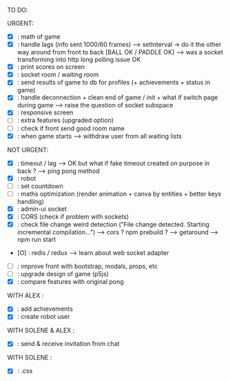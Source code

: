 TO DO:

URGENT:
- [X] : math of game
- [X] : handle lags (info sent 1000/60 frames) --> setInterval -> do it the other way around from front to back [BALL OK / PADDLE OK] --> was a socket transforming into http long polling issue OK
- [X] : print scores on screen
- [X] : socket room / waiting room
- [X] : send results of game to db for profiles (+ achievements + status in game)
- [X] : handle deconnection + clean end of game / init + what if switch page during game --> raise the question of socket subspace
- [X] : responsive screen
- [ ] : extra features (upgraded option)
- [ ] : check if front send good room name
- [X] : when game starts --> withdraw user from all waiting lists

NOT URGENT:
- [X] : timeout / lag --> OK but what if fake timeout created on purpose in back ? --> ping pong method
- [X] : robot
- [ ] : set countdown
- [ ] : maths optimization (render animation + canva by entities + better keys handling)
- [X] : admin-ui socket
- [X] : CORS (check if problem with sockets)
- [X] : check file change weird detection ("File change detected. Starting incremental compilation...") --> cors ? npm prebuild ? --> getaround --> npm run start
- [O] : redis / redux --> learn about web socket adapter
- [ ] : improve front with bootstrap, modals, props, etc
- [ ] : upgrade design of game (p5js)
- [X] : compare features with original pong

WITH ALEX :
- [X] : add achievements
- [X] : create robot user

WITH SOLENE & ALEX :
- [X] : send & receive invitation from chat

WITH SOLENE :
- [X] : .css

